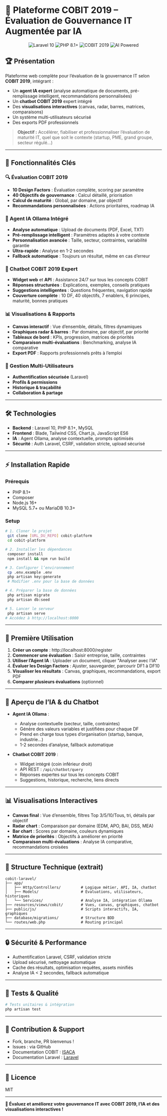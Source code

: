 # 🚀 Plateforme COBIT 2019 – Évaluation de Gouvernance IT Augmentée par IA

<p align="center">
  <img src="https://img.shields.io/badge/Laravel-10-red?style=for-the-badge&logo=laravel" alt="Laravel 10">
  <img src="https://img.shields.io/badge/PHP-8.1+-blue?style=for-the-badge&logo=php" alt="PHP 8.1+">
  <img src="https://img.shields.io/badge/COBIT-2019-green?style=for-the-badge" alt="COBIT 2019">
  <img src="https://img.shields.io/badge/AI-Powered-purple?style=for-the-badge&logo=robot" alt="AI Powered">
</p>

## 🏆 Présentation

Plateforme web complète pour l’évaluation de la gouvernance IT selon **COBIT 2019**, intégrant :
- Un **agent IA expert** (analyse automatique de documents, pré-remplissage intelligent, recommandations personnalisées)
- Un **chatbot COBIT 2019** expert intégré
- Des **visualisations interactives** (canvas, radar, barres, matrices, comparaisons)
- Un système multi-utilisateurs sécurisé
- Des exports PDF professionnels

> **Objectif :** Accélérer, fiabiliser et professionnaliser l’évaluation de maturité IT, quel que soit le contexte (startup, PME, grand groupe, secteur régulé…)

---

## 🎯 Fonctionnalités Clés

### 🔍 Évaluation COBIT 2019
- **10 Design Factors** : Évaluation complète, scoring par paramètre
- **40 Objectifs de gouvernance** : Calcul détaillé, priorisation
- **Calcul de maturité** : Global, par domaine, par objectif
- **Recommandations personnalisées** : Actions prioritaires, roadmap IA

### 🤖 Agent IA Ollama Intégré
- **Analyse automatique** : Upload de documents (PDF, Excel, TXT)
- **Pré-remplissage intelligent** : Paramètres adaptés à votre contexte
- **Personnalisation avancée** : Taille, secteur, contraintes, variabilité garantie
- **Ultra-rapide** : Analyse en 1-2 secondes
- **Fallback automatique** : Toujours un résultat, même en cas d’erreur

### 💬 Chatbot COBIT 2019 Expert
- **Widget web** et **API** : Assistance 24/7 sur tous les concepts COBIT
- **Réponses structurées** : Explications, exemples, conseils pratiques
- **Suggestions intelligentes** : Questions fréquentes, navigation rapide
- **Couverture complète** : 10 DF, 40 objectifs, 7 enablers, 6 principes, maturité, bonnes pratiques

### 📊 Visualisations & Rapports
- **Canvas interactif** : Vue d’ensemble, détails, filtres dynamiques
- **Graphiques radar & barres** : Par domaine, par objectif, par priorité
- **Tableaux de bord** : KPIs, progression, matrices de priorités
- **Comparaison multi-évaluations** : Benchmarking, analyse IA comparative
- **Export PDF** : Rapports professionnels prêts à l’emploi

### 👥 Gestion Multi-Utilisateurs
- **Authentification sécurisée** (Laravel)
- **Profils & permissions**
- **Historique & traçabilité**
- **Collaboration & partage**

---

## 🛠️ Technologies

- **Backend** : Laravel 10, PHP 8.1+, MySQL
- **Frontend** : Blade, Tailwind CSS, Chart.js, JavaScript ES6
- **IA** : Agent Ollama, analyse contextuelle, prompts optimisés
- **Sécurité** : Auth Laravel, CSRF, validation stricte, upload sécurisé

---

## ⚡ Installation Rapide

### Prérequis
- PHP 8.1+
- Composer
- Node.js 16+
- MySQL 5.7+ ou MariaDB 10.3+

### Setup
```bash
# 1. Cloner le projet
 git clone [URL_DU_REPO] cobit-platform
 cd cobit-platform

# 2. Installer les dépendances
 composer install
 npm install && npm run build

# 3. Configurer l’environnement
 cp .env.example .env
 php artisan key:generate
 # Modifier .env pour la base de données

# 4. Préparer la base de données
 php artisan migrate
 php artisan db:seed

# 5. Lancer le serveur
 php artisan serve
# Accédez à http://localhost:8000
```

---

## 🚀 Première Utilisation

1. **Créer un compte** : http://localhost:8000/register
2. **Commencer une évaluation** : Saisir entreprise, taille, contraintes
3. **Utiliser l’Agent IA** : Uploader un document, cliquer "Analyser avec l’IA"
4. **Évaluer les Design Factors** : Ajuster, sauvegarder, parcourir DF1 à DF10
5. **Visualiser les résultats** : Canvas, graphiques, recommandations, export PDF
6. **Comparer plusieurs évaluations** (optionnel)

---

## 🧠 Aperçu de l’IA & du Chatbot

- **Agent IA Ollama** :
  - Analyse contextuelle (secteur, taille, contraintes)
  - Génère des valeurs variables et justifiées pour chaque DF
  - Prend en charge tous types d’organisation (startup, banque, industrie…)
  - 1-2 secondes d’analyse, fallback automatique

- **Chatbot COBIT 2019** :
  - Widget intégré (coin inférieur droit)
  - API REST : `/api/chatbot/query`
  - Réponses expertes sur tous les concepts COBIT
  - Suggestions, historique, recherche, liens directs

---

## 📊 Visualisations Interactives

- **Canvas final** : Vue d’ensemble, filtres Top 3/5/10/Tous, tri, détails par objectif
- **Radar chart** : Comparaison par domaine (EDM, APO, BAI, DSS, MEA)
- **Bar chart** : Scores par domaine, couleurs dynamiques
- **Matrice de priorités** : Objectifs à améliorer en priorité
- **Comparaison multi-évaluations** : Analyse IA comparative, recommandations croisées

---

## 📁 Structure Technique (extrait)

```
cobit-laravel/
├── app/
│   ├── Http/Controllers/         # Logique métier, API, IA, chatbot
│   ├── Models/                   # Évaluations, utilisateurs, historiques
│   └── Services/                 # Analyse IA, intégration Ollama
├── resources/views/cobit/        # Vues, canvas, graphiques, chatbot
├── public/js/                    # Scripts interactifs, IA, graphiques
├── database/migrations/          # Structure BDD
└── routes/web.php                # Routing principal
```

---

## 🔒 Sécurité & Performance

- Authentification Laravel, CSRF, validation stricte
- Upload sécurisé, nettoyage automatique
- Cache des résultats, optimisation requêtes, assets minifiés
- Analyse IA < 2 secondes, fallback automatique

---

## 🧪 Tests & Qualité

```bash
# Tests unitaires & intégration
php artisan test
```

---

## 🤝 Contribution & Support

- Fork, branche, PR bienvenus !
- Issues : via GitHub
- Documentation COBIT : [ISACA](https://www.isaca.org/resources/cobit)
- Documentation Laravel : [Laravel](https://laravel.com/docs)

---

## 📄 Licence

MIT

---

**🚀 Évaluez et améliorez votre gouvernance IT avec COBIT 2019, l’IA et des visualisations interactives !**
